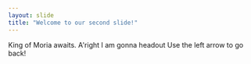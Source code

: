 ```yaml
---
layout: slide
title: "Welcome to our second slide!"
---
```

King of Moria awaits. A'right I am gonna headout
Use the left arrow to go back!
